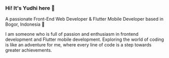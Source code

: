 ### Hi! It's Yudhi here 👋

A passionate Front-End Web Developer & Flutter Mobile Developer based in Bogor, Indonesia 📍

I am someone who is full of passion and enthusiasm in frontend development and Flutter mobile development. Exploring the world of coding is like an adventure for me, where every line of code is a step towards greater achievements.


<!--
**yudhiazhr/yudhiazhr** is a ✨ _special_ ✨ repository because its `README.md` (this file) appears on your GitHub profile.

Here are some ideas to get you started:

- 🔭 I’m currently working on ...
- 🌱 I’m currently learning ...
- 👯 I’m looking to collaborate on ...
- 🤔 I’m looking for help with ...
- 💬 Ask me about ...
- 📫 How to reach me: ...
- 😄 Pronouns: ...
- ⚡ Fun fact: ...
-->
